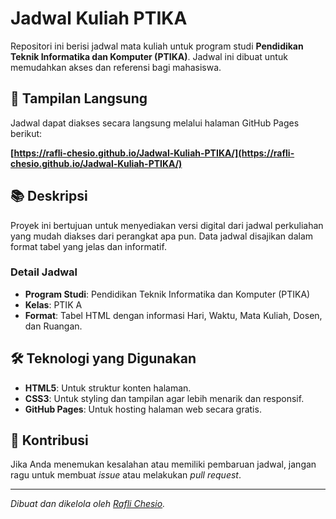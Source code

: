 # Jadwal Kuliah PTIKA

Repositori ini berisi jadwal mata kuliah untuk program studi **Pendidikan Teknik Informatika dan Komputer (PTIKA)**. Jadwal ini dibuat untuk memudahkan akses dan referensi bagi mahasiswa.

## 🚀 Tampilan Langsung

Jadwal dapat diakses secara langsung melalui halaman GitHub Pages berikut:

**[https://rafli-chesio.github.io/Jadwal-Kuliah-PTIKA/](https://rafli-chesio.github.io/Jadwal-Kuliah-PTIKA/)**

## 📚 Deskripsi

Proyek ini bertujuan untuk menyediakan versi digital dari jadwal perkuliahan yang mudah diakses dari perangkat apa pun. Data jadwal disajikan dalam format tabel yang jelas dan informatif.

### Detail Jadwal
- **Program Studi**: Pendidikan Teknik Informatika dan Komputer (PTIKA)
- **Kelas**: PTIK A 
- **Format**: Tabel HTML dengan informasi Hari, Waktu, Mata Kuliah, Dosen, dan Ruangan.

## 🛠️ Teknologi yang Digunakan
- **HTML5**: Untuk struktur konten halaman.
- **CSS3**: Untuk styling dan tampilan agar lebih menarik dan responsif.
- **GitHub Pages**: Untuk hosting halaman web secara gratis.

## 🤝 Kontribusi
Jika Anda menemukan kesalahan atau memiliki pembaruan jadwal, jangan ragu untuk membuat *issue* atau melakukan *pull request*.

---
*Dibuat dan dikelola oleh [Rafli Chesio](https://github.com/rafli-chesio).*

